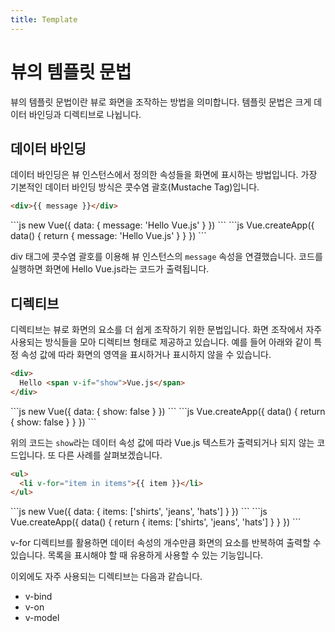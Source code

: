 ```yaml
---
title: Template
---
```


# 뷰의 템플릿 문법

뷰의 템플릿 문법이란 뷰로 화면을 조작하는 방법을 의미합니다. 템플릿 문법은 크게 데이터 바인딩과 디렉티브로 나뉩니다.

## 데이터 바인딩

데이터 바인딩은 뷰 인스턴스에서 정의한 속성들을 화면에 표시하는 방법입니다. 가장 기본적인 데이터 바인딩 방식은 콧수염 괄호(Mustache Tag)입니다.

```html
<div>{{ message }}</div>
```

<code-group>
<code-block title="Vue 2">
```js
new Vue({
  data: {
    message: 'Hello Vue.js'
  }
})
```
</code-block>

<code-block title="Vue 3">
```js
Vue.createApp({
  data() {
    return {
      message: 'Hello Vue.js'
    }
  }
})
```
</code-block>
</code-group>

div 태그에 콧수염 괄호를 이용해 뷰 인스턴스의 `message` 속성을 연결했습니다. 코드를 실행하면 화면에 Hello Vue.js라는 코드가 출력됩니다.

## 디렉티브

디렉티브는 뷰로 화면의 요소를 더 쉽게 조작하기 위한 문법입니다. 화면 조작에서 자주 사용되는 방식들을 모아 디렉티브 형태로 제공하고 있습니다. 예를 들어 아래와 같이 특정 속성 값에 따라 화면의 영역을 표시하거나 표시하지 않을 수 있습니다.

```html
<div>
  Hello <span v-if="show">Vue.js</span>
</div>
```

<code-group>
<code-block title="Vue 2">
```js
new Vue({
  data: {
    show: false
  }
})
```
</code-block>

<code-block title="Vue 3">
```js
Vue.createApp({
  data() {
    return {
      show: false
    }
  }
})
```
</code-block>
</code-group>

위의 코드는 `show`라는 데이터 속성 값에 따라 Vue.js 텍스트가 출력되거나 되지 않는 코드입니다. 또 다른 사례를 살펴보겠습니다.

```html
<ul>
  <li v-for="item in items">{{ item }}</li>
</ul>
```

<code-group>
<code-block title="Vue 2">
```js
new Vue({
  data: {
    items: ['shirts', 'jeans', 'hats']
  }
})
```
</code-block>

<code-block title="Vue 3">
```js
Vue.createApp({
  data() {
    return {
      items: ['shirts', 'jeans', 'hats']
    }
  }
})
```
</code-block>
</code-group>

v-for 디렉티브를 활용하면 데이터 속성의 개수만큼 화면의 요소를 반복하여 출력할 수 있습니다. 목록을 표시해야 할 때 유용하게 사용할 수 있는 기능입니다.

이외에도 자주 사용되는 디렉티브는 다음과 같습니다.

- v-bind
- v-on
- v-model